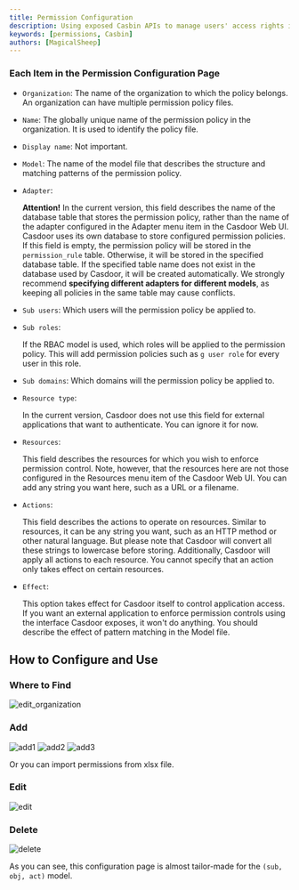 ```yaml
---
title: Permission Configuration
description: Using exposed Casbin APIs to manage users' access rights in an organization
keywords: [permissions, Casbin]
authors: [MagicalSheep]
---
```

### Each Item in the Permission Configuration Page

- `Organization`: The name of the organization to which the policy belongs. An organization can have multiple permission policy files.
- `Name`: The globally unique name of the permission policy in the organization. It is used to identify the policy file.
- `Display name`: Not important.
- `Model`: The name of the model file that describes the structure and matching patterns of the permission policy.
- `Adapter`:
  
   **Attention!** In the current version, this field describes the name of the database table that stores the permission policy, rather than the name of the adapter configured in the Adapter menu item in the Casdoor Web UI. Casdoor uses its own database to store configured permission policies. If this field is empty, the permission policy will be stored in the `permission_rule` table. Otherwise, it will be stored in the specified database table. If the specified table name does not exist in the database used by Casdoor, it will be created automatically. We strongly recommend **specifying different adapters for different models**, as keeping all policies in the same table may cause conflicts.
- `Sub users`: Which users will the permission policy be applied to.
- `Sub roles`:

  If the RBAC model is used, which roles will be applied to the permission policy. This will add permission policies such as `g user role` for every user in this role.
- `Sub domains`: Which domains will the permission policy be applied to.
- `Resource type`:

   In the current version, Casdoor does not use this field for external applications that want to authenticate. You can ignore it for now.
- `Resources`:

  This field describes the resources for which you wish to enforce permission control. Note, however, that the resources here are not those configured in the Resources menu item of the Casdoor Web UI. You can add any string you want here, such as a URL or a filename.
- `Actions`:

   This field describes the actions to operate on resources. Similar to resources, it can be any string you want, such as an HTTP method or other natural language. But please note that Casdoor will convert all these strings to lowercase before storing. Additionally, Casdoor will apply all actions to each resource. You cannot specify that an action only takes effect on certain resources.
- `Effect`:

  This option takes effect for Casdoor itself to control application access. If you want an external application to enforce permission controls using the interface Casdoor exposes, it won't do anything. You should describe the effect of pattern matching in the Model file.

## How to Configure and Use

### Where to Find

   ![edit_organization](/img/permission/permission-configuration/editorganization.gif)
  
### Add
  
   ![add1](/img/permission/permission-configuration/add1.png)
   ![add2](/img/permission/permission-configuration/add2.png)
   ![add3](/img/permission/permission-configuration/add3.png)

   Or you can import permissions from xlsx file.

### Edit
  
   ![edit](/img/permission/permission-configuration/edit.gif)

### Delete

   ![delete](/img/permission/permission-configuration/delete.gif)

As you can see, this configuration page is almost tailor-made for the `(sub, obj, act)` model.
